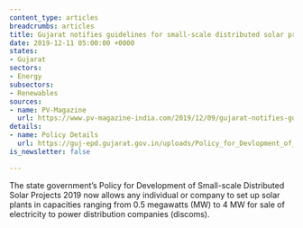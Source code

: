 ```yaml
---
content_type: articles
breadcrumbs: articles
title: Gujarat notifies guidelines for small-scale distributed solar projects
date: 2019-12-11 05:00:00 +0000
states:
- Gujarat
sectors:
- Energy
subsectors:
- Renewables
sources:
- name: PV-Magazine
  url: https://www.pv-magazine-india.com/2019/12/09/gujarat-notifies-guidelines-for-small-scale-distributed-solar-projects/
details:
- name: Policy Details
  url: https://guj-epd.gujarat.gov.in/uploads/Policy_for_Devlopment_of_Small_Scale_Distributed_Solar_Projects-2019.pdf
is_newsletter: false

---
```

The state government’s Policy for Development of Small-scale Distributed Solar Projects 2019 now allows any individual or company to set up solar plants in capacities ranging from 0.5 megawatts (MW) to 4 MW for sale of electricity to power distribution companies (discoms).
